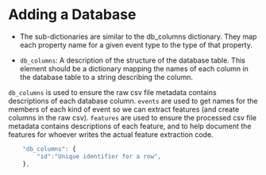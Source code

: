 # Adding a Database

- The sub-dictionaries are similar to the db_columns dictionary. They map each property name for a given event type to the type of that property.

- `db_columns`:
    A description of the structure of the database table.
    This element should be a dictionary mapping the names of each column in the database table to a string describing the column.

`db_columns` is used to ensure the raw csv file metadata contains descriptions of each database column.
`events` are used to get names for the members of each kind of event so we can extract features (and create columns in the raw csv).
`features` are used to ensure the processed csv file metadata contains descriptions of each feature, and to help document the features for whoever writes the actual feature extraction code.

```javascript
    "db_columns": {
        "id":"Unique identifier for a row",
    },
```